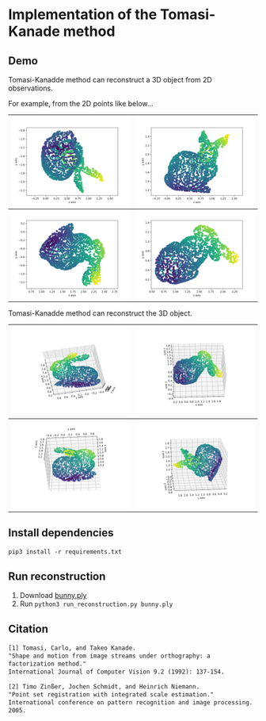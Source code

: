 # Implementation of the Tomasi-Kanade method

## Demo

Tomasi-Kanadde method can reconstruct a 3D object from 2D observations.

For example, from the 2D points like below...

| <img src="images/projected2d-1.png" width="600px" /> | <img src="images/projected2d-2.png" width="600px" /> |
|:-----------------------------------------------------|:-----------------------------------------------------|
| <img src="images/projected2d-3.png" width="600px" /> | <img src="images/projected2d-4.png" width="600px" /> |

Tomasi-Kanadde method can reconstruct the 3D object.

| <img src="images/reconstructed-1.png" width="600px" /> | <img src="images/reconstructed-2.png" width="600px" /> |
|:-------------------------------------------------------|:-------------------------------------------------------|
| <img src="images/reconstructed-3.png" width="600px" /> | <img src="images/reconstructed-4.png" width="600px" /> |

## Install dependencies

```
pip3 install -r requirements.txt
```

## Run reconstruction

1. Download [bunny.ply](https://raw.githubusercontent.com/opencv/opencv/master/samples/cpp/tutorial_code/viz/bunny.ply)
2. Run `python3 run_reconstruction.py bunny.ply`

## Citation

```
[1] Tomasi, Carlo, and Takeo Kanade. 
"Shape and motion from image streams under orthography: a factorization method." 
International Journal of Computer Vision 9.2 (1992): 137-154.
```

```
[2] Timo Zinßer, Jochen Schmidt, and Heinrich Niemann. 
"Point set registration with integrated scale estimation." 
International conference on pattern recognition and image processing. 2005.
```
